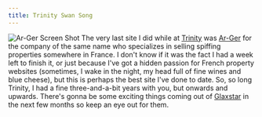 ```yaml
---
title: Trinity Swan Song
---
```

![Ar-Ger Screen Shot](http://wp.roodesign.co.uk/wp-content/uploads/2007/05/arger.png) The very last site I did while at [Trinity](http://www.trinitydesign.co.uk) was [Ar-Ger](http://www.ar-ger.com) for the company of the same name who specializes in selling spiffing properties somewhere in France. I don't know if it was the fact I had a week left to finish it, or just because I've got a hidden passion for French property websites (sometimes, I wake in the night, my head full of fine wines and blue cheese), but this is perhaps the best site I've done to date. So, so long Trinity, I had a fine three-and-a-bit years with you, but onwards and upwards. There's gonna be some exciting things coming out of [Glaxstar](http://www.glaxstar.com) in the next few months so keep an eye out for them.
